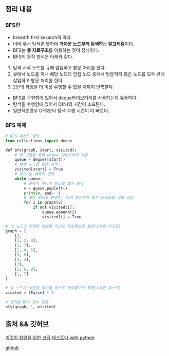 ## 정리 내용
### BFS란
- breadth first sesarch의 약자
- 너비 우선 탐색을 뜻하며 **가까운 노드부터 탐색하는 알고리즘**이다.
- BFS는 **큐 자료구조**를 이용하는 것이 정석이다.
- BFS의 동작 방식은 아래와 같다.
1) 탐색 시작 노드를 큐에 삽입하고 방문 처리를 한다.
2) 큐에서 노드를 꺼내 해당 노드의 인접 노드 중에서 방문하지 않은 노드를 모두 큐에 삽입하고 방문 처리를 한다.
3) 2번의 과정을 더 이상 수행할 수 없을 때까지 반복한다.
- BFS를 구현함에 있어서 deque라이브러리를 사용하는게 유용하다.
- 탐색을 수행함에 있어서 O(N)의 시간이 소요된다.
- 일반적인경우 DFS보다 탐색 수행 시간이 더 빠르다.

### BFS 예제
```python
# BFS 메서드 정의
from collections import deque

def bfs(graph, start, visited):
    # 큐 구현을 위해 deque 라이브러리 사용
    queue = deque([start])
    # 현재 노드를 방문 처리
    visited[start] = True
    # 큐가 빌 때까지 반복
    while queue:
        # 큐에서 하나의 원소를 뽑아 출력
        v = queue.popleft()
        print(v, end='')
        # 해당 원소와 연결된, 아직 방문하지 않은 원소들을 큐에 삽입
        for i in graph[v]:
            if not visited[i]:
                queue.append(i)
                visited[i] = True

# 각 노드가 연결된 정보를 리스트 자료형으로 표현(2차원 리스트)
graph = [
    [],
    [2, 3, 8],
    [1, 7],
    [1, 4, 5],
    [3, 5],
    [3, 4],
    [7],
    [2, 6, 8],
    [1, 7]
]

# 각 노드가 방문된 정보를 리스트 자료형으로 표현(1차원 리스트)
visited = [False] * 9

# 정의된 BFS 함수 호출
bfs(graph, 1, visited)
```

## 출처 && 깃허브
[이것이 취업을 위한 코딩 테스트다 with python](http://www.yes24.com/Product/Goods/91433923)

[github](https://github.com/KYUSEONGHAN/python-for-coding-test)